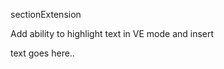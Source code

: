 sectionExtension

Add ability to highlight text in VE mode and insert <section begin:xxx />   text goes here.. <section end:xxx/> 
